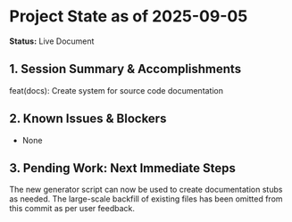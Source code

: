 # Project State as of 2025-09-05

**Status:** Live Document

## 1. Session Summary & Accomplishments
feat(docs): Create system for source code documentation

## 2. Known Issues & Blockers
- None

## 3. Pending Work: Next Immediate Steps
The new generator script can now be used to create documentation stubs as needed. The large-scale backfill of existing files has been omitted from this commit as per user feedback.
